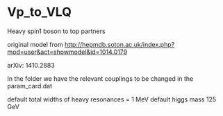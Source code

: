 # Vp_to_VLQ
Heavy spin1 boson to top partners

original model from
http://hepmdb.soton.ac.uk/index.php?mod=user&act=showmodel&id=1014.0179

arXiv: 1410.2883

In the folder we have the relevant couplings to be changed in the param_card.dat

default total widths of heavy resonances = 1 MeV
default higgs mass 125 GeV
